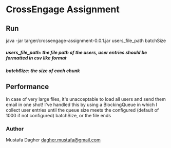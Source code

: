 # CrossEngage Assignment

## Run
java -jar targer/crossengage-assignment-0.0.1.jar users_file_path  batchSize <optional>

##### users_file_path: the file path of the users, user entries should be formatted in csv like format
##### batchSize: the size of each chunk 


## Performance
In case of very large files, it's unacceptable to load all users and send them email in one shot!
I've handled this by using a BlockingQueue in which I collect user entries until the queue size meets the configured (default of 1000 if not configured) batchSize, or the file ends
 
### Author
Mustafa Dagher <dagher.mustafa@gmail.com>